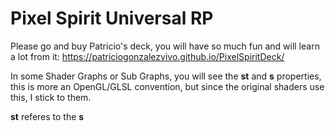 # Pixel Spirit Universal RP

Please go and buy Patricio's deck, you will have so much fun and will learn a lot from it: https://patriciogonzalezvivo.github.io/PixelSpiritDeck/

In some Shader Graphs or Sub Graphs, you will see the **st** and **s** properties, this is more an OpenGL/GLSL convention, but since the original shaders use this, I stick to them.

**st** referes to the 
**s**
